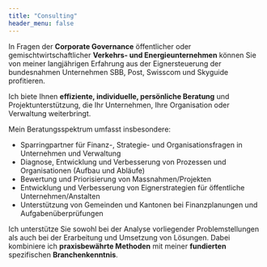 ```yaml
---
title: "Consulting"
header_menu: false
---
```

In Fragen der **Corporate Governance** öffentlicher oder gemischtwirtschaftlicher **Verkehrs- und Energieunternehmen** können Sie von meiner langjährigen Erfahrung aus der Eignersteuerung der bundesnahmen Unternehmen SBB, Post, Swisscom und Skyguide profitieren.

Ich biete Ihnen **effiziente, individuelle, persönliche Beratung** und Projektunterstützung, die Ihr Unternehmen, Ihre Organisation oder Verwaltung weiterbringt.

Mein Beratungsspektrum umfasst insbesondere:
* Sparringpartner für Finanz-, Strategie- und Organisationsfragen in Unternehmen und Verwaltung
* Diagnose, Entwicklung und Verbesserung von Prozessen und Organisationen (Aufbau und Abläufe)
* Bewertung und Priorisierung von Massnahmen/Projekten
* Entwicklung und Verbesserung von Eignerstrategien für öffentliche Unternehmen/Anstalten
* Unterstützung von Gemeinden und Kantonen bei Finanzplanungen und Aufgabenüberprüfungen

Ich unterstütze Sie sowohl bei der Analyse vorliegender Problemstellungen als auch bei der Erarbeitung und Umsetzung von
Lösungen. Dabei kombiniere ich **praxisbewährte Methoden** mit meiner **fundierten** spezifischen **Branchenkenntnis**.
